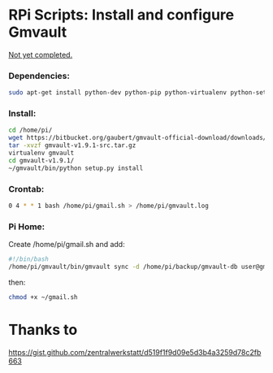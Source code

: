 # RPi Scripts: Install and configure Gmvault

<u>Not yet completed.</u>

### Dependencies:

```bash
sudo apt-get install python-dev python-pip python-virtualenv python-setuptools
```

### Install:

```bash
cd /home/pi/
wget https://bitbucket.org/gaubert/gmvault-official-download/downloads/gmvault-v1.9.1-src.tar.gz
tar -xvzf gmvault-v1.9.1-src.tar.gz
virtualenv gmvault
cd gmvault-v1.9.1/
~/gmvault/bin/python setup.py install
```

### Crontab:

```bash
0 4 * * 1 bash /home/pi/gmail.sh > /home/pi/gmvault.log
```

### Pi Home:

Create /home/pi/gmail.sh and add:

```bash
#!/bin/bash
/home/pi/gmvault/bin/gmvault sync -d /home/pi/backup/gmvault-db user@gmail.com
```

then:

```bash
chmod +x ~/gmail.sh
```

# Thanks to

https://gist.github.com/zentralwerkstatt/d519f1f9d09e5d3b4a3259d78c2fb663